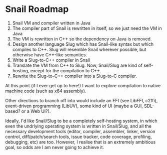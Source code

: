 # Snail Roadmap

1. Snail VM and compiler written in Java
2. The compiler part of Snail is rewritten in itself, so we just need the
   VM in Java
3. The VM is rewritten in C++ so the dependency on Java is removed.
4. Design another language Slug which has Snail-like syntax but which
   compiles to C++. Slug will resemble Snail wherever possible, but
   otherwise have C++-like semantics.
5. Write a Slug-to-C++ compiler in Snail
6. Translate the VM from C++ to Slug. Now, Snail/Slug are kind of
   self-hosting, except for the compilation to C++.
7. Rewrite the Slug-to-C++ compiler into a Slug-to-C compiler.

At this point (if I ever get up to here!) I want to explore compilation
to native machine code (such as x64 assembly).

Other directions to branch off into would include an FFI (see LibFFI,
c2ffi), event-driven programming (LibUV), some kind of UI (maybe a GUI,
SDL-based? or a Web UI?).

Ideally, I'd like Snail/Slug to be a completely self-hosting system, in
which even the undrlying operating system is written in Snail/Slug, and
all the necessary development tools (editor, compiler, assembler, linker,
version control, diff/patch/search tools, issue tracker, code coverage,
profiling, debugging, etc) are too. However, I realise that is an extremely
ambitious goal, so odds are I am never going to achieve it.
